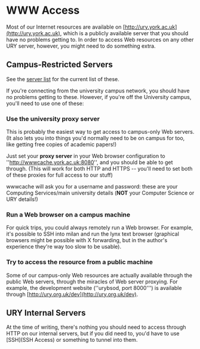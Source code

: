 # WWW Access

Most of our Internet resources are available on [http://ury.york.ac.uk](http://ury.york.ac.uk), which is a publicly available server that you should have no problems getting to. In order to access Web resources on any other URY server, however, you might need to do something extra.

## Campus-Restricted Servers

See the [server list](computing/comp-hardware/servers) for the current list of these.

If you're connecting from the university campus network, you should have no problems getting to these. However, if you're off the University campus, you'll need to use one of these:

### Use the university proxy server

This is probably the easiest way to get access to campus-only Web servers. (It also lets you into things you'd normally need to be on campus for too, like getting free copies of academic papers!)

Just set your **proxy server** in your Web browser configuration to ''http://wwwcache.york.ac.uk:8080'', and you should be able to get through. (This will work for both HTTP and HTTPS -- you'll need to set both of these proxies for full access to our stuff)

wwwcache will ask you for a username and password: these are your Computing Services/main university details (**NOT** your Computer Science or URY details!)

### Run a Web browser on a campus machine

For quick trips, you could always remotely run a Web browser. For example, it's possible to SSH into milan and run the lynx text browser (graphical browsers might be possible with X forwarding, but in the author's experience they're way too slow to be usable).

### Try to access the resource from a public machine

Some of our campus-only Web resources are actually available through the public Web servers, through the miracles of Web server proxying. For example, the development website (''urybsod, port 8000''') is available through [http://ury.org.uk/dev](http://ury.org.uk/dev).

## URY Internal Servers

At the time of writing, there's nothing you should need to access through HTTP on our internal servers, but if you did need to, you'd have to use [SSH](SSH Access) or something to tunnel into them.
